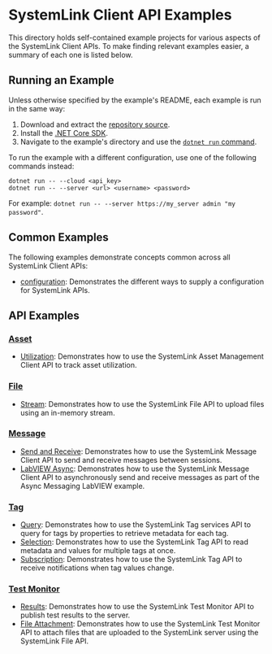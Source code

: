 SystemLink Client API Examples
==============================

This directory holds self-contained example projects for various aspects of the
SystemLink Client APIs. To make finding relevant examples easier, a summary of
each one is listed below.

Running an Example
------------------

Unless otherwise specified by the example's README, each example is run in the
same way:

1. Download and extract the [repository source](https://github.com/ni/systemlink-client-docs/archive/master.zip).
2. Install the [.NET Core SDK](https://dotnet.microsoft.com/download/dotnet-core).
3. Navigate to the example's directory and use the [`dotnet run` command](https://docs.microsoft.com/en-us/dotnet/core/tools/dotnet-run?tabs=netcore21).

To run the example with a different configuration, use one of the following
commands instead:

```
dotnet run -- --cloud <api_key>
dotnet run -- --server <url> <username> <password>
```

For example: `dotnet run -- --server https://my_server admin "my password"`.

Common Examples
---------------

The following examples demonstrate concepts common across all SystemLink Client
APIs:

- [configuration](configuration): Demonstrates the different ways to supply a
  configuration for SystemLink APIs.

API Examples
------------

### [Asset](asset)

- [Utilization](asset/utilization): Demonstrates how to use the SystemLink Asset Management
  Client API to track asset utilization.

### [File](file)

- [Stream](file/stream): Demonstrates how to use the SystemLink File API to upload files using an in-memory stream.

### [Message](message)

- [Send and Receive](message/send_receive): Demonstrates how to use the
  SystemLink Message Client API to send and receive messages between sessions.
- [LabVIEW Async](message/labview): Demonstrates how to use the SystemLink Message
  Client API to asynchronously send and receive messages as part of the
  Async Messaging LabVIEW example.

### [Tag](tag)

- [Query](tag/query): Demonstrates how to use the SystemLink Tag services API to
  query for tags by properties to retrieve metadata for each tag.
- [Selection](tag/selection): Demonstrates how to use the SystemLink Tag API to
  read metadata and values for multiple tags at once.
- [Subscription](tag/subscription): Demonstrates how to use the SystemLink Tag API
  to receive notifications when tag values change.

### [Test Monitor](testmonitor)

- [Results](testmonitor/results): Demonstrates how to use the SystemLink Test Monitor API to publish test results to the server.
- [File Attachment](testmonitor/file-attachment): Demonstrates how to use the SystemLink Test Monitor API to attach files that are uploaded to the SystemLink server using the SystemLink File API.